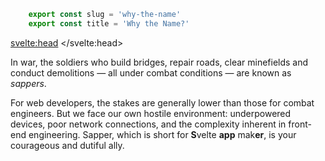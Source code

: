 ```js module
	export const slug = 'why-the-name'
	export const title = 'Why the Name?'
```

<svelte:head>
	<title>{title}</title>
</svelte:head>

In war, the soldiers who build bridges, repair roads, 
	clear minefields and conduct demolitions — all under combat conditions — are known as *sappers*.

For web developers, the stakes are generally lower than those for combat engineers.
	But we face our own hostile environment:
		underpowered devices, poor network connections,
		and the complexity inherent in front-end engineering.
	Sapper, which is short for **S**velte **app** mak**er**, is your courageous and dutiful ally.
